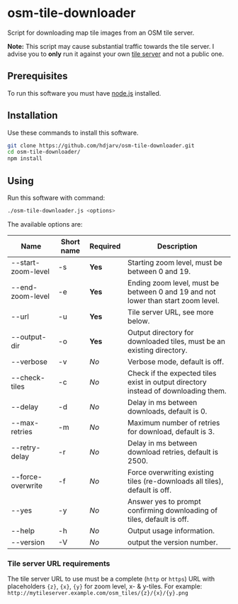 # osm-tile-downloader

Script for downloading map tile images from an OSM tile server.

**Note:** This script may cause substantial traffic towards the tile server.
I advise you to **only** run it against your own [tile server](https://switch2osm.org/serving-tiles/) and not a public one.

## Prerequisites

To run this software you must have [node.js](http://nodejs.org) installed.

## Installation

Use these commands to install this software.

```sh
git clone https://github.com/hdjarv/osm-tile-downloader.git
cd osm-tile-downloader/
npm install
```

## Using

Run this software with command:

```sh
./osm-tile-downloader.js <options>
```

The available options are:

| Name                   | Short name | Required | Description                                                                        |
|------------------------|------------|----------|------------------------------------------------------------------------------------|
| --start-zoom-level <n> | -s         | **Yes**  | Starting zoom level, must be between 0 and 19.                                     |
| --end-zoom-level <n>   | -e         | **Yes**  | Ending zoom level, must be between 0 and 19 and not lower than start zoom level.   |
| --url <url>            | -u         | **Yes**  | Tile server URL, see more below.                                                   |
| --output-dir <dir>     | -o         | **Yes**  | Output directory for downloaded tiles, must be an existing directory.              |
| --verbose              | -v         | *No*     | Verbose mode, default is off.                                                      |
| --check-tiles          | -c         | *No*     | Check if the expected tiles exist in output directory instead of downloading them. |
| --delay <ms>           | -d         | *No*     | Delay in ms between downloads, default is 0.                                       |
| --max-retries <num>    | -m         | *No*     | Maximum number of retries for download, default is 3.                              |
| --retry-delay <ms>     | -r         | *No*     | Delay in ms between download retries, default is 2500.                             |
| --force-overwrite      | -f         | *No*     | Force overwriting existing tiles (re-downloads all tiles), default is off.         |
| --yes                  | -y         | *No*     | Answer yes to prompt confirming downloading of tiles, default is off.              |
| --help                 | -h         | *No*     | Output usage information.                                                          |
| --version              | -V         | *No*     | output the version number.                                                         |


### Tile server URL requirements

The tile server URL to use must be a complete (`http` or `https`) URL with placeholders `{z}`, `{x}`, `{y}` for zoom level, x- & y-tiles.
For example: `http://mytileserver.example.com/osm_tiles/{z}/{x}/{y}.png`
